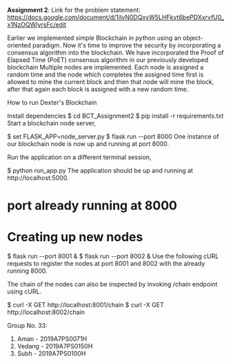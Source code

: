 **Assignment 2**:
Link for the problem statement: https://docs.google.com/document/d/1iIvN0DQxyW5LHFkvt6bePDXxrvfU0_x1NzOQWIyrsFc/edit

Earlier we implemented simple Blockchain in python using an object-oriented paradigm. Now it's time to improve the security by incorporating a consensus algorithm into the blockchain.
We have incorporated the Proof of Elapsed Time (PoET) consensus algorithm in our previously developed blockchain
Multiple nodes are implemented.
Each node is assigned a random time and the node which completes the assigned time first is allowed to mine the current block and
then that node will mine the block, after that again each block is assigned with a new random time.

How to run Dexter's Blockchain

Install dependencies
$ cd BCT_Assignment2
$ pip install -r requirements.txt
Start a blockchain node server,

$ set FLASK_APP=node_server.py
$ flask run --port 8000
One instance of our blockchain node is now up and running at port 8000.

Run the application on a different terminal session,

$ python run_app.py
The application should be up and running at http://localhost:5000.

# port already running at 8000

# Creating up new nodes

$ flask run --port 8001 &
$ flask run --port 8002 &
Use the following cURL requests to register the nodes at port 8001 and 8002 with the already running 8000.

The chain of the nodes can also be inspected by invoking /chain endpoint using cURL.

$ curl -X GET http://localhost:8001/chain
$ curl -X GET http://localhost:8002/chain

Group No. 33:

1. Aman - 2019A7PS0071H
2. Vedang - 2019A7PS0150H
3. Subh - 2019A7PS0100H
